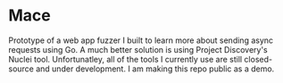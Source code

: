 # Mace
Prototype of a web app fuzzer I built to learn more about sending async requests using Go. A much better solution is using Project Discovery's Nuclei tool. Unfortunatley, all of the tools I currently use are still closed-source and under development. I am making this repo public as a demo.
